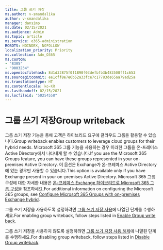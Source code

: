 ```yaml
---
title: 그룹 쓰기 저장
ms.author: v-smandalika
author: v-smandalika
manager: dansimp
ms.date: 02/15/2021
ms.audience: Admin
ms.topic: article
ms.service: o365-administration
ROBOTS: NOINDEX, NOFOLLOW
localization_priority: Priority
ms.collection: Adm_O365
ms.custom:
- "8305"
- "9003234"
ms.openlocfilehash: 8d1d32875f0f1890f03defbfb3b483500ff1c653
ms.sourcegitcommit: ee1cff8e7e6b52a33fce7c17783de65aa79ad25a
ms.translationtype: HT
ms.contentlocale: ko-KR
ms.lasthandoff: 02/15/2021
ms.locfileid: "50254558"
---
```

# <a name="group-writeback"></a><span data-ttu-id="a9dc1-102">그룹 쓰기 저장</span><span class="sxs-lookup"><span data-stu-id="a9dc1-102">Group writeback</span></span>

<span data-ttu-id="a9dc1-103">그룹 쓰기 저장 기능을 통해 고객은 하이브리드 요구에 클라우드 그룹을 활용할 수 있습니다.</span><span class="sxs-lookup"><span data-stu-id="a9dc1-103">Group writeback enables customers to leverage cloud groups for their hybrid needs.</span></span> <span data-ttu-id="a9dc1-104">Microsoft 365 그룹 기능을 사용하는 경우 이러한 그룹을 온-프레미스 Active Directory에서 나타내게 할 수 있습니다.</span><span class="sxs-lookup"><span data-stu-id="a9dc1-104">If you use the Microsoft 365 Groups feature, you can have these groups represented in your on-premises Active Directory.</span></span> <span data-ttu-id="a9dc1-105">이 옵션은 Exchange가 온-프레미스 Active Directory에 있는 경우만 사용할 수 있습니다.</span><span class="sxs-lookup"><span data-stu-id="a9dc1-105">This option is available only if you have Exchange present in your on-premises Active Directory.</span></span> <span data-ttu-id="a9dc1-106">Microsoft 365 그룹 구성에 대한 자세한 내용은 [온-프레미스 Exchange 하이브리드로 Microsoft 365 그룹 구성](https://docs.microsoft.com/exchange/hybrid-deployment/set-up-microsoft-365-groups#enable-group-writeback-in-azure-ad-connect)을 참조하세요.</span><span class="sxs-lookup"><span data-stu-id="a9dc1-106">For additional information on configuring the Microsoft 365 groups, see [Configure Microsoft 365 Groups with on-premises Exchange hybrid](https://docs.microsoft.com/exchange/hybrid-deployment/set-up-microsoft-365-groups#enable-group-writeback-in-azure-ad-connect).</span></span>

<span data-ttu-id="a9dc1-107">그룹 쓰기 저장을 사용하도록 설정하려면 [그룹 쓰기 저장 사용](https://docs.microsoft.com/azure/active-directory/hybrid/how-to-connect-group-writeback#enable-group-writeback)에 나열된 단계를 수행하세요.</span><span class="sxs-lookup"><span data-stu-id="a9dc1-107">For enabling group writeback, follow steps listed in [Enable Group write back](https://docs.microsoft.com/azure/active-directory/hybrid/how-to-connect-group-writeback#enable-group-writeback).</span></span> 

<span data-ttu-id="a9dc1-108">그룹 쓰기 저장을 사용하지 않도록 설정하려면 [그룹 쓰기 저장 사용 해제](https://docs.microsoft.com/azure/active-directory/hybrid/how-to-connect-group-writeback#disabling-group-writeback)에 나열된 단계를 수행하세요.</span><span class="sxs-lookup"><span data-stu-id="a9dc1-108">For disabling group writeback, follow steps listed in [Disable Group writeback](https://docs.microsoft.com/azure/active-directory/hybrid/how-to-connect-group-writeback#disabling-group-writeback).</span></span>